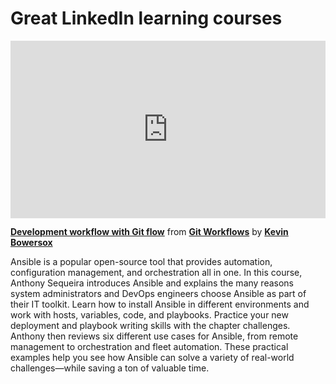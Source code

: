 <h1>Great LinkedIn learning courses</h1>

<div style="position:relative;height:0;padding-bottom:56.25%"><iframe width="640" height="360" src="https://www.linkedin.com/learning/embed/git-workflows/development-workflow-with-git-flow?autoplay=false&claim=AQEevtsYESoTFAAAAY4e7OLBXJdylah1AFCTMnjEihaPudSZ4SYOAyFBXAwF3y6Ey3xm_KAhleqZ2UdQ4APFYdDQQW8I2rj7HB-y77FS3USJUUCUOeO9WcOIQRsFN3HY7uuV97moRj2xdnbiobs7gWIBz1CA90AROFfOdIXwkbxxWsY699vEbmr05_EKCRAoTeCxNULmjEmKhd__KpJVm4hzP1FiLpBMkb3MgK5XopH9YuVxjEzy99Akf8yvPA2WErIoT23yJQ2a88dvdtVcIrKyjrw66rHlO6wk8E0c8RwhhZZjGdxk6iAp8SBQyzF9yJtS4T2DwaXrbl1RK0wgRGtpvRRlynwjvL8vV4SIf12pruuiOYZyyoiXUsdYF5CsjhPI6eYAiMSby4xjZiev8VbFvtEr0Af_v4PmB0EhHg0m3yyx1TESBDibdwbEdnzcS9gX691gqPm6JvwiGXY57FpLwZPoBEcTXD9zoMuQThvI11BprFcO2WAfrCiI7qwC0Vrui6g8x7CfJ2iDtz5XRNw2FmTatdooe6kTemSPjUdh0e-c8EsupFlq8E7wWXKIFK4U72lTfaBx-5HrcLrid2mtzO3tRxHdkV6lvfilWnj6ooET3F6oIxXdmkPV17GS9fG1tcdlccaKEh_XboLmB9r43G7MkA2gF59jSgbX2NBzFz-q1xjtdrso30Cib7en4XJGpMw5PQpiirZHt6JBeOYq2juftn34FztbJwFc1ODXl-Zx1NDxAUDM3ixGym75x2C-Cc5d1eKObwdCn4gKO5xOHIZ62NceQGTQm2eRHs4OnSJMijMWNzfvFJLSPNS7NrHKvL2DYG0huFLCn_BmeT9xmlKU7zXS4cumoDFngEOIrhHEkmRfhzruxv9tqXeSn4WuDGzTq--vGyGz44pQEcbg0IySST35mGQkvqvEw70OU-Xgu-kRW_q0sW8yRtzcA3wQh56HvNugrwdKuc9ecQ88rX7aPyKPkBhD6PDo_QG2URxfc18Bn9sUt00qaD-UFbDxaZ-QLMU40bYNYbyflChYavPOp7wl66x-pyYUWo3Zwo_ZaHPzsDNliEIENypHng5bO6bfHpw-Zj8X_xS2AJUm7FJwpKoZhB66LIlPi55NkZ9xtD80gC1LWDNU3RzUW-DsJwg4nC5CeyJfhbP-h-lF2aG77GiTlVqqFxrTh_mIud5mnaSfhpvNy7TPHTU" mozallowfullscreen="true" webkitallowfullscreen="true" allowfullscreen="true" frameborder="0" style="position:absolute;width:100%;height:100%;left:0"></iframe></div><p><strong><a href="https://www.linkedin.com/learning/git-workflows/development-workflow-with-git-flow?trk=embed_lil">Development workflow with Git flow</a></strong> from <strong><a href="https://www.linkedin.com/learning/git-workflows?trk=embed_lil">Git Workflows</a></strong> by <strong><a href="https://www.linkedin.com/learning/instructors/kevin-bowersox?trk=embed_lil">Kevin Bowersox</a></strong></p>
Ansible is a popular open-source tool that provides automation, configuration management, and orchestration all in one. In this course, Anthony Sequeira introduces Ansible and explains the many reasons system administrators and DevOps engineers choose Ansible as part of their IT toolkit. Learn how to install Ansible in different environments and work with hosts, variables, code, and playbooks. Practice your new deployment and playbook writing skills with the chapter challenges. Anthony then reviews six different use cases for Ansible, from remote management to orchestration and fleet automation. These practical examples help you see how Ansible can solve a variety of real-world challenges—while saving a ton of valuable time.
